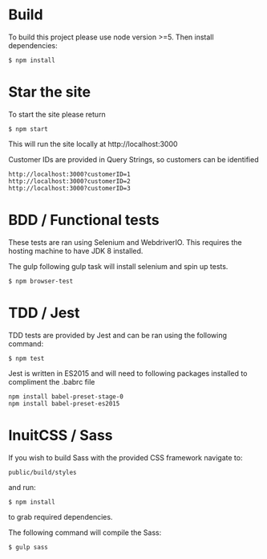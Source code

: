# Build

To build this project please use node version >=5. Then install dependencies:

    $ npm install

# Star the site

To start the site please return

    $ npm start

This will run the site locally at http://localhost:3000

Customer IDs are provided in Query Strings, so customers can be identified

    http://localhost:3000?customerID=1
    http://localhost:3000?customerID=2
    http://localhost:3000?customerID=3

# BDD / Functional tests

These tests are ran using Selenium and WebdriverIO. This requires the hosting machine to have JDK 8 installed.

The gulp following gulp task will install selenium and spin up tests.

    $ npm browser-test

# TDD / Jest

TDD tests are provided by Jest and can be ran using the following command:

    $ npm test

Jest is written in ES2015 and will need to following packages installed to compliment the .babrc file

    npm install babel-preset-stage-0
    npm install babel-preset-es2015

# InuitCSS / Sass

If you wish to build Sass with the provided CSS framework navigate to:

    public/build/styles

and run:

    $ npm install

to grab required dependencies.

The following command will compile the Sass:

    $ gulp sass

